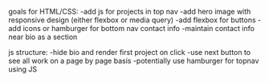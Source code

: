 goals for HTML/CSS:
-add js for projects in top nav
-add hero image with responsive design (either flexbox or media query)
-add flexbox for buttons
-add icons or hamburger for bottom nav contact info
-maintain contact info near bio as a section

js structure:
-hide bio and render first project on click
-use next button to see all work on a page by page basis
-potentially use hamburger for topnav using JS

